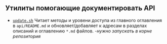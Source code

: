 Утилиты помогающие документировать API
--------------------------------------
  - [`update.sh`](/util/doc/update.sh) Читает методы и уровени доступа из главного оглавления в `api/README.md` и обновляет/добавляет к адресам в разделах описаний и оглавлению `*.md` файлов. -*нужно запускать в корне репозитория*
